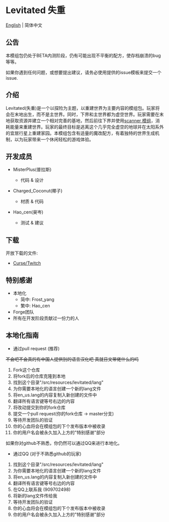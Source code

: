 # Levitated 失重

[English](./README.md) | 简体中文

## 公告
本模组包仍处于BETA内测阶段，仍有可能出现不平衡的配方，使存档崩溃的bug等等。

如果你遇到任何问题，或想要提出建议，请务必使用提供的issue模板来提交一个issue.

## 介绍
Levitated(失重)是一个以探险为主题，以重建世界为主要内容的模组包。玩家将会在末地出生，而不是主世界。同时，下界和主世界都为虚空世界。玩家需要在末地获取资源并建立一个相对完善的基地，然后前往下界并使用[scanner 模组](https://www.curseforge.com/minecraft/mc-mods/scanner)，消耗能量来重建世界。玩家的最终目标是逃离这个几乎完全虚空的地球并在太阳系外的宜居行星上重建家园。本模组包含有适量的魔改配方，有着独特的世界生成机制，以为玩家带来一个休闲轻松的游戏体验。

## 开发成员
- MisterPlus(普拉斯)
  - 代码 & 设计

- Charged_Coconut(椰子)
  - 材质 & 代码

- Hao_cen(昊岑)
  - 测试 & 建议

## 下载
开放下载的文件:
  - [Curse/Twitch](https://www.curseforge.com/minecraft/modpacks/levitated)

## 特别感谢
- 本地化
  - 简中: Frost_yang
  - 繁中: Hao_cen
- Forge团队
- 所有在开发阶段贡献过一份力的人

## 本地化指南
- 通过pull request (推荐)

~~不会吧不会真的有中国人提供别的语言汉化吧 真就日文带佬什么的吗~~
1. Fork这个仓库
2. 将fork后的仓库克隆到本地
3. 找到这个目录"/src/resources/levitated/lang"
4. 为你需要本地化的语言创建一个新的lang文件
5. 将en_us.lang的内容复制入新创建的文件中
6. 翻译所有语言键等号右边的内容
7. 将改动提交到你的fork仓库
8. 提交一个pull request(你的fork仓库 -> master分支)
9. 等待开发团队的验证
10. 你的心血将会在模组包的下个发布版本中被收录
11. 你的用户名会被永久加入上方的"特别感谢"部分

如果你对github不熟悉，你仍然可以通过QQ来进行本地化。
- 通过QQ (对于不熟悉github的玩家)
1. 找到这个目录"/src/resources/levitated/lang"
2. 为你需要本地化的语言创建一个新的lang文件
3. 将en_us.lang的内容复制入新创建的文件中
4. 翻译所有语言键等号右边的内容
5. 在QQ上联系我 (909702498)
6. 将新的lang文件传给我
7. 等待开发团队的验证
8. 你的心血将会在模组包的下个发布版本中被收录
9. 你的用户名会被永久加入上方的"特别感谢"部分

